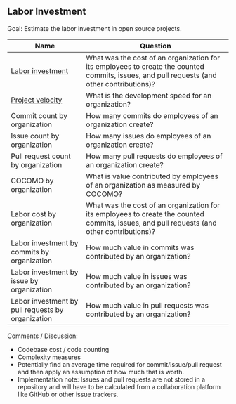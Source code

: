 ## Labor Investment

Goal: Estimate the labor investment in open source projects.

| Name                                              | Question                                                                                                                                   |
|---------------------------------------------------|--------------------------------------------------------------------------------------------------------------------------------------------|
| [Labor investment][l1]            | What was the cost of an organization for its employees to create the counted commits, issues, and pull requests (and other contributions)? |
| [Project velocity][l2]                            | What is the development speed for an organization?                                                                                         |
| Commit count by organization                      | How many commits do employees of an organization create?                                                                                   |
| Issue count by organization                       | How many issues do employees of an organization create?                                                                                    |
| Pull request count by organization                | How many pull requests do employees of an organization create?                                                                             |
| COCOMO by organization                            | What is value contributed by employees of an organization as measured by COCOMO?                                                           |
| Labor cost by organization                        | What was the cost of an organization for its employees to create the counted commits, issues, and pull requests (and other contributions)? |
| Labor investment by commits by organization       | How much value in commits was contributed by an organization?                                                                              |
| Labor investment by issue by organization         | How much value in issues was contributed by an organization?                                                                               |
| Labor investment by pull requests by organization | How much value in pull requests was contributed by an organization?                                                                        |

[l1]: https://github.com/chaoss/wg-value/blob/master/focus-areas/labor-investment/labor_investment.md
[l2]: https://github.com/chaoss/wg-value/blob/master/focus-areas/labor-investment/project_velocity.md

Comments / Discussion:

- Codebase cost / code counting
- Complexity measures
- Potentially find an average time required for commit/issue/pull request and then apply an assumption of how much that is worth.
- Implementation note: Issues and pull requests are not stored in a repository and will have to be calculated from a collaboration platform like GitHub or other issue trackers.
